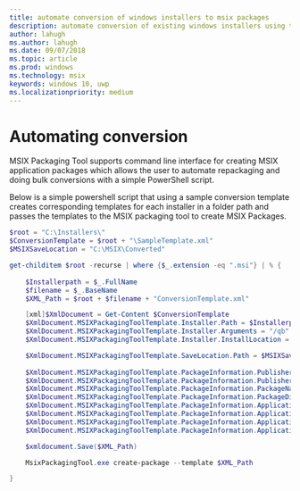 ```yaml
---
title: automate conversion of windows installers to msix packages
description: automate conversion of existing windows installers using the command line interface to generate msix packages
author: lahugh
ms.author: lahugh
ms.date: 09/07/2018
ms.topic: article
ms.prod: windows
ms.technology: msix
keywords: windows 10, uwp
ms.localizationpriority: medium
---
```


# Automating conversion

MSIX Packaging Tool supports command line interface for creating MSIX application packages which allows the user to automate repackaging and doing bulk conversions with a simple PowerShell script.

Below is a simple powershell script that using a sample conversion template creates corresponding templates for each installer in a folder path and passes the templates to the MSIX packaging tool to create MSIX Packages.


```ps1
$root = "C:\Installers\"
$ConversionTemplate = $root + "\SampleTemplate.xml"
$MSIXSaveLocation = "C:\MSIX\Converted"

get-childitem $root -recurse | where {$_.extension -eq ".msi"} | % {
  
    $Installerpath = $_.FullName
    $filename = $_.BaseName
    $XML_Path = $root + $filename + "ConversionTemplate.xml"

    [xml]$XmlDocument = Get-Content $ConversionTemplate
    $XmlDocument.MSIXPackagingToolTemplate.Installer.Path = $Installerpath
    $XmlDocument.MSIXPackagingToolTemplate.Installer.Arguments = "/qb"
    $XmlDocument.MSIXPackagingToolTemplate.Installer.InstallLocation = "C:\Program Files (x86)\"

    $XmlDocument.MSIXPackagingToolTemplate.SaveLocation.Path = $MSIXSaveLocation 
    
    $XmlDocument.MSIXPackagingToolTemplate.PackageInformation.PublisherName = "CN=Microsoft Corporation, O=Microsoft Corporation, L=Redmond, S=Washington, C=US" 
    $XmlDocument.MSIXPackagingToolTemplate.PackageInformation.PublisherDisplayName = "$filename"
    $XmlDocument.MSIXPackagingToolTemplate.PackageInformation.PackageName = "$filename"
    $XmlDocument.MSIXPackagingToolTemplate.PackageInformation.PackageDisplayName = "$filename"
    $XmlDocument.MSIXPackagingToolTemplate.PackageInformation.Applications.Application.ExecutableName = $filename +".exe"
    $XmlDocument.MSIXPackagingToolTemplate.PackageInformation.Applications.Application.DisplayName = "$filename"
    $XmlDocument.MSIXPackagingToolTemplate.PackageInformation.Applications.Application.Description = "$filename"
    $XmlDocument.MSIXPackagingToolTemplate.PackageInformation.Applications.Application.ID = $filename +"1"

    $xmldocument.Save($XML_Path)

    MsixPackagingTool.exe create-package --template $XML_Path

}
```
